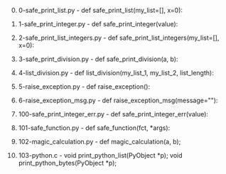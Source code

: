 0. 0-safe_print_list.py - def safe_print_list(my_list=[], x=0):

1. 1-safe_print_integer.py - def safe_print_integer(value):

2. 2-safe_print_list_integers.py - def safe_print_list_integers(my_list=[], x=0):

3. 3-safe_print_division.py - def safe_print_division(a, b):

4. 4-list_division.py - def list_division(my_list_1, my_list_2, list_length):

5. 5-raise_exception.py - def raise_exception():

6. 6-raise_exception_msg.py - def raise_exception_msg(message=""):

7. 100-safe_print_integer_err.py - def safe_print_integer_err(value):

8. 101-safe_function.py - def safe_function(fct, *args):

9. 102-magic_calculation.py - def magic_calculation(a, b);

10. 103-python.c - void print_python_list(PyObject *p);
void print_python_bytes(PyObject *p);
